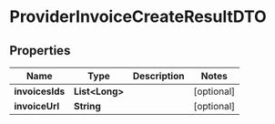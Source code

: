 # ProviderInvoiceCreateResultDTO

## Properties
Name | Type | Description | Notes
------------ | ------------- | ------------- | -------------
**invoicesIds** | **List&lt;Long&gt;** |  |  [optional]
**invoiceUrl** | **String** |  |  [optional]
